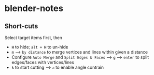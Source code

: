 # blender-notes

## Short-cuts
Select target items first, then
- `H` to hide; `alt + H` to un-hide
- `m` --> `by distance` to merge vertices and lines within given a distance
- Configure `Auto Merge` and `Split Edges & Faces` --> `g` --> `enter` to split edges/faces with vertices/lines
- `k` to start cutting --> `a` to enable angle contrain
